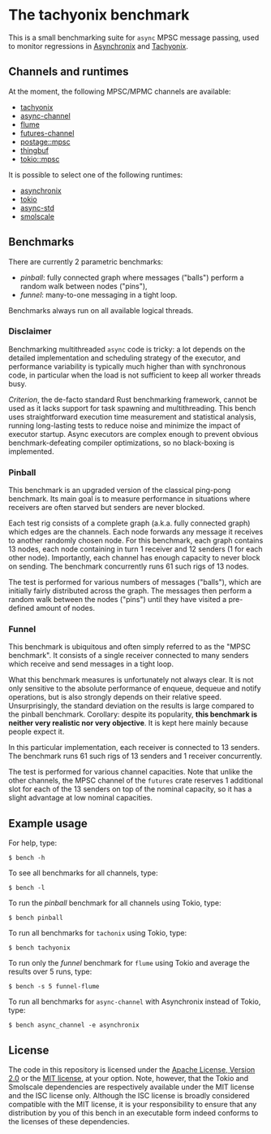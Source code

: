 # The tachyonix benchmark

This is a small benchmarking suite for `async` MPSC message passing, used to
monitor regressions in [Asynchronix][asynchronix] and [Tachyonix][tachyonix].


## Channels and runtimes

At the moment, the following MPSC/MPMC channels are available:
- [tachyonix]
- [async-channel]
- [flume]
- [futures-channel]
- [postage::mpsc]
- [thingbuf]
- [tokio::mpsc]

It is possible to select one of the following runtimes:
- [asynchronix]
- [tokio]
- [async-std]
- [smolscale]

[tachyonix]: https://github.com/asynchronics/tachyonix
[async-channel]: https://github.com/smol-rs/async-channel
[flume]: https://github.com/zesterer/flume
[futures-channel]: https://github.com/rust-lang/futures-rs
[postage::mpsc]: https://github.com/austinjones/postage-rs
[thingbuf]: https://github.com/hawkw/thingbuf
[tokio::mpsc]: https://github.com/tokio-rs/tokio
[asynchronix]: https://github.com/asynchronics/asynchronix
[tokio]: https://github.com/tokio-rs/tokio
[async-std]: https://github.com/async-rs/async-std
[smolscale]: https://github.com/geph-official/smolscale


## Benchmarks

There are currently 2 parametric benchmarks:
- *pinball*: fully connected graph where messages ("balls") perform a random
  walk between nodes ("pins"),
- *funnel*: many-to-one messaging in a tight loop.

Benchmarks always run on all available logical threads.


### Disclaimer

Benchmarking multithreaded `async` code is tricky: a lot depends on the detailed
implementation and scheduling strategy of the executor, and performance
variability is typically much higher than with synchronous code, in particular
when the load is not sufficient to keep all worker threads busy.

*Criterion*, the de-facto standard Rust benchmarking framework, cannot be used
as it lacks support for task spawning and multithreading. This bench uses
straightforward execution time measurement and statistical analysis, running
long-lasting tests to reduce noise and minimize the impact of executor startup.
Async executors are complex enough to prevent obvious benchmark-defeating
compiler optimizations, so no black-boxing is implemented.


### Pinball

This benchmark is an upgraded version of the classical ping-pong benchmark. Its
main goal is to measure performance in situations where receivers are often
starved but senders are never blocked.

Each test rig consists of a complete graph (a.k.a. fully connected graph) which
edges are the channels. Each node forwards any message it receives to another
randomly chosen node. For this benchmark, each graph contains 13 nodes, each
node containing in turn 1 receiver and 12 senders (1 for each other node).
Importantly, each channel has enough capacity to never block on sending. The
benchmark concurrently runs 61 such rigs of 13 nodes.

The test is performed for various numbers of messages ("balls"), which are
initially fairly distributed across the graph. The messages then perform a
random walk between the nodes ("pins") until they have visited a pre-defined
amount of nodes.


### Funnel

This benchmark is ubiquitous and often simply referred to as the "MPSC
benchmark". It consists of a single receiver connected to many senders which
receive and send messages in a tight loop.

What this benchmark measures is unfortunately not always clear. It is not only
sensitive to the absolute performance of enqueue, dequeue and notify operations,
but is also strongly depends on their relative speed. Unsurprisingly, the
standard deviation on the results is large compared to the pinball benchmark.
Corollary: despite its popularity, **this benchmark is neither very realistic
nor very objective**. It is kept here mainly because people expect it.

In this particular implementation, each receiver is connected to 13 senders. The
benchmark runs 61 such rigs of 13 senders and 1 receiver concurrently.

The test is performed for various channel capacities. Note that unlike the other
channels, the MPSC channel of the `futures` crate reserves 1 additional slot for
each of the 13 senders on top of the nominal capacity, so it has a slight
advantage at low nominal capacities.


## Example usage

For help, type:

```
$ bench -h
```

To see all benchmarks for all channels, type:

```
$ bench -l
```

To run the *pinball* benchmark for all channels using Tokio, type:

```
$ bench pinball
```

To run all benchmarks for `tachonix` using Tokio, type:

```
$ bench tachyonix
```

To run only the *funnel* benchmark for `flume` using Tokio and average the
results over 5 runs, type:

```
$ bench -s 5 funnel-flume
```

To run all benchmarks for `async-channel` with Asynchronix instead of Tokio, type:

```
$ bench async_channel -e asynchronix
```

## License

The code in this repository is licensed under the [Apache License, Version
2.0](LICENSE-APACHE) or the [MIT license](LICENSE-MIT), at your option. Note,
however, that the Tokio and Smolscale dependencies are respectively available
under the MIT license and the ISC license only. Although the ISC license is
broadly considered compatible with the MIT license, it is your responsibility to
ensure that any distribution by you of this bench in an executable form indeed
conforms to the licenses of these dependencies.

